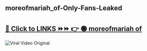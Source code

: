 
 ## moreofmariah_of-Only-Fans-Leaked

# <h2><a href="https://clipsfans.com/moreofmariah_of&ref=git">🔗 Click to LINKS ⏩⏩ 👉 🟢 moreofmariah of </a></h2>

<a href="https://clipsfans.com/moreofmariah_of&ref=git" rel="nofollow" data-target="animated-image.originalLink"><img src="https://i.ibb.co.com/xMMVF88/686577567.gif" alt="Viral Video Original" style="max-width: 100%; display: inline-block;" data-target="animated-image.originalImage"></a>
